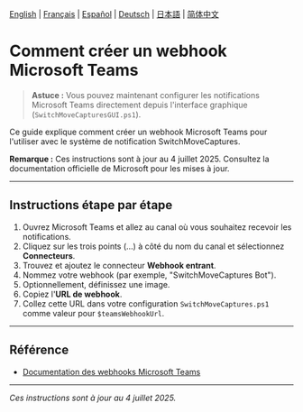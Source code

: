 [English](../en/TeamsWebhook.md) | [Français](../fr/TeamsWebhook.md) | [Español](../es/TeamsWebhook.md) | [Deutsch](../de/TeamsWebhook.md) | [日本語](../ja/TeamsWebhook.md) | [简体中文](../zh/TeamsWebhook.md)

# Comment créer un webhook Microsoft Teams


> **Astuce :** Vous pouvez maintenant configurer les notifications Microsoft Teams directement depuis l'interface graphique (`SwitchMoveCapturesGUI.ps1`).

Ce guide explique comment créer un webhook Microsoft Teams pour l'utiliser avec le système de notification SwitchMoveCaptures.

**Remarque :** Ces instructions sont à jour au 4 juillet 2025. Consultez la documentation officielle de Microsoft pour les mises à jour.

---

## Instructions étape par étape

1. Ouvrez Microsoft Teams et allez au canal où vous souhaitez recevoir les notifications.
2. Cliquez sur les trois points (...) à côté du nom du canal et sélectionnez **Connecteurs**.
3. Trouvez et ajoutez le connecteur **Webhook entrant**.
4. Nommez votre webhook (par exemple, "SwitchMoveCaptures Bot").
5. Optionnellement, définissez une image.
6. Copiez l'**URL de webhook**.
7. Collez cette URL dans votre configuration `SwitchMoveCaptures.ps1` comme valeur pour `$teamsWebhookUrl`.

---

## Référence
- [Documentation des webhooks Microsoft Teams](https://learn.microsoft.com/en-us/microsoftteams/platform/webhooks-and-connectors/how-to/add-incoming-webhook)

---

*Ces instructions sont à jour au 4 juillet 2025.*